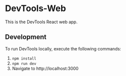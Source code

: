 # DevTools-Web

This is the DevTools React web app.

## Development

To run DevTools locally, execute the following commands:
1. `npm install`
2. `npm run dev`
3. Navigate to http://localhost:3000
